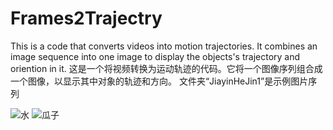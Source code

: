 # Frames2Trajectry
This is a code that converts videos into motion trajectories. It combines an image sequence into one image to display the objects's trajectory and oriention in it. 
这是一个将视频转换为运动轨迹的代码。它将一个图像序列组合成一个图像，以显示其中对象的轨迹和方向。
文件夹“JiayinHeJin1”是示例图片序列

![水](https://github.com/Beyand-Liu/Frames2Trajectory/assets/54300456/debd3f12-9e0f-4032-94e1-1204f36ccace)  ![瓜子](https://github.com/Beyand-Liu/Frames2Trajectory/assets/54300456/4a97533a-6e98-435c-a52c-dfce38b92f26)


